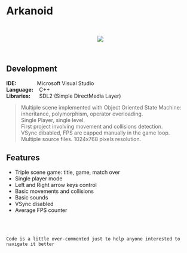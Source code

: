# Arkanoid
<br/>

<p align="center">
  <img src="http://emanuelecarrino.altervista.org/images/portfolio/arkanoid_1024x768.png" />
</p>
<br/>

## Development
**IDE:** &nbsp;&nbsp;&nbsp;&nbsp;&nbsp;&nbsp;&nbsp;&nbsp;&nbsp;&nbsp;&nbsp;&nbsp; Microsoft Visual Studio  
**Language:** &nbsp;&nbsp; C++  
**Libraries:** &nbsp;&nbsp;&nbsp;&nbsp; SDL2 (Simple DirectMedia Layer)
<br/>
> Multiple scene implemented with Object Oriented State Machine:  
> inheritance, polymorphism, operator overloading.  
> Single Player, single level.  
> First project involving movement and collisions detection.  
> VSync dibabled, FPS are capped manually in the game loop.  
> Multiple source files. 1024x768 pixels resolution.


## Features
* Triple scene game: title, game, match over
* Single player mode
* Left and Right arrow keys control
* Basic movements and collisions
* Basic sounds
* VSync disabled
* Average FPS counter

<br/>
<br/>

`Code is a little over-commented just to help anyone interested to navigate it better`
